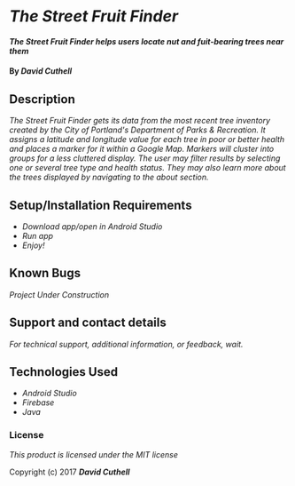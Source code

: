 # _The Street Fruit Finder_

#### _The Street Fruit Finder helps users locate nut and fuit-bearing trees near them_

#### By _**David Cuthell**_

## Description

_The Street Fruit Finder gets its data from the most recent tree inventory created by the City of Portland's Department of Parks & Recreation. It assigns a latitude and longitude value for each tree in poor or better health and places a marker for it within a Google Map. Markers will cluster into groups for a less cluttered display. The user may filter results by selecting one or several tree type and health status. They may also learn more about the trees displayed by navigating to the about section._

## Setup/Installation Requirements

* _Download app/open in Android Studio_
* _Run app_
* _Enjoy!_

## Known Bugs

_Project Under Construction_

## Support and contact details

_For technical support, additional information, or feedback, wait._

## Technologies Used

* _Android Studio_
* _Firebase_
* _Java_

### License

*This product is licensed under the MIT license*

Copyright (c) 2017 **_David Cuthell_**
